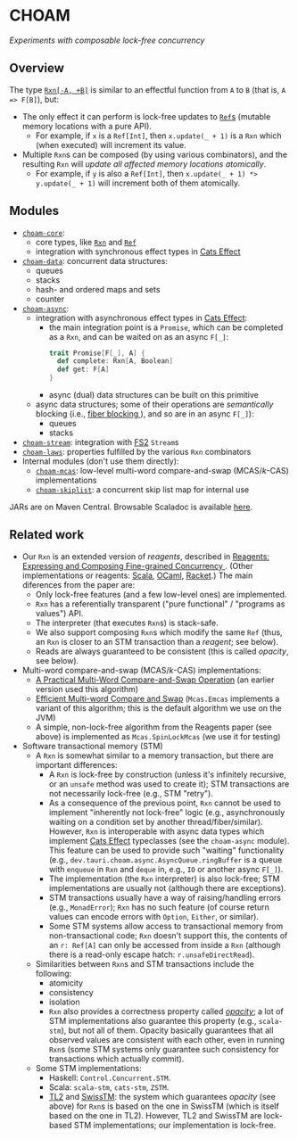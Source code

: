<!--

   SPDX-License-Identifier: Apache-2.0
   Copyright 2016-2023 Daniel Urban and contributors listed in NOTICE.txt

   Licensed under the Apache License, Version 2.0 (the "License");
   you may not use this file except in compliance with the License.
   You may obtain a copy of the License at

       http://www.apache.org/licenses/LICENSE-2.0

   Unless required by applicable law or agreed to in writing, software
   distributed under the License is distributed on an "AS IS" BASIS,
   WITHOUT WARRANTIES OR CONDITIONS OF ANY KIND, either express or implied.
   See the License for the specific language governing permissions and
   limitations under the License.

--->

# CHOAM

*Experiments with composable lock-free concurrency*

## Overview

The type [`Rxn[-A, +B]`](core/shared/src/main/scala/dev/tauri/choam/core/Rxn.scala)
is similar to an effectful function from `A` to `B` (that is, `A => F[B]`), but:

- The only effect it can perform is lock-free updates to
  [`Ref`s](core/shared/src/main/scala/dev/tauri/choam/refs/Ref.scala)
  (mutable memory locations with a pure API).
  - For example, if `x` is a `Ref[Int]`, then `x.update(_ + 1)` is a `Rxn` which
    (when executed) will increment its value.
- Multiple `Rxn`s can be composed (by using various combinators),
  and the resulting `Rxn` will *update all affected memory locations atomically*.
  - For example, if `y` is also a `Ref[Int]`, then `x.update(_ + 1) *> y.update(_ + 1)`
    will increment both of them atomically.

## Modules

- [`choam-core`](core/shared/src/main/scala/dev/tauri/choam/):
  - core types, like
    [`Rxn`](core/shared/src/main/scala/dev/tauri/choam/core/Rxn.scala) and
    [`Ref`](core/shared/src/main/scala/dev/tauri/choam/refs/Ref.scala)
  - integration with synchronous effect types in
    [Cats Effect](https://github.com/typelevel/cats-effect)
- [`choam-data`](data/shared/src/main/scala/dev/tauri/choam/data/):
  concurrent data structures:
  - queues
  - stacks
  - hash- and ordered maps and sets
  - counter
- [`choam-async`](async/shared/src/main/scala/dev/tauri/choam/async/):
  - integration with asynchronous effect types in
    [Cats Effect](https://github.com/typelevel/cats-effect):
    - the main integration point is a `Promise`, which can be
      completed as a `Rxn`, and can be waited on as an async `F[_]`:
      ```scala
      trait Promise[F[_], A] {
        def complete: Rxn[A, Boolean]
        def get: F[A]
      }
      ```
    - async (dual) data structures can be built on this primitive
  - async data structures; some of their operations are
    *semantically* blocking (i.e., [fiber blocking
    ](https://typelevel.org/cats-effect/docs/thread-model#fiber-blocking-previously-semantic-blocking)),
    and so are in an async `F[_]`):
    - queues
    - stacks
- [`choam-stream`](stream/shared/src/main/scala/dev/tauri/choam/stream/):
  integration with [FS2](https://github.com/typelevel/fs2) `Stream`s
- [`choam-laws`](laws/shared/src/main/scala/dev/tauri/choam/laws/):
  properties fulfilled by the various `Rxn` combinators
- Internal modules (don't use them directly):
  - [`choam-mcas`](mcas/shared/src/main/scala/dev/tauri/choam/mcas/):
    low-level multi-word compare-and-swap (MCAS/*k*-CAS) implementations
  - [`choam-skiplist`](skiplist/jvm/src/main/scala/dev/tauri/choam/skiplist/):
    a concurrent skip list map for internal use

JARs are on Maven Central. Browsable Scaladoc is available [here](
https://www.javadoc.io/doc/dev.tauri/choam-docs_2.13/latest/index.html).

## Related work

- Our `Rxn` is an extended version of *reagents*, described in
  [Reagents: Expressing and Composing Fine-grained Concurrency
  ](https://web.archive.org/web/20220214132428/https://www.ccis.northeastern.edu/home/turon/reagents.pdf). (Other implementations or reagents:
  [Scala](https://github.com/aturon/ChemistrySet),
  [OCaml](https://github.com/ocamllabs/reagents),
  [Racket](https://github.com/aturon/Caper).)
  The main diferences from the paper are:
  - Only lock-free features (and a few low-level ones) are implemented.
  - `Rxn` has a referentially transparent ("pure functional" / "programs as values") API.
  - The interpreter (that executes `Rxn`s) is stack-safe.
  - We also support composing `Rxn`s which modify the same `Ref`
    (thus, an `Rxn` is closer to an STM transaction than a *reagent*;
    see below).
  - Reads are always guaranteed to be consistent (this is called *opacity*, see below).
- Multi-word compare-and-swap (MCAS/*k*-CAS) implementations:
  - [A Practical Multi-Word Compare-and-Swap Operation](https://web.archive.org/web/20220121034605/https://www.cl.cam.ac.uk/research/srg/netos/papers/2002-casn.pdf)
    (an earlier version used this algorithm)
  - [Efficient Multi-word Compare and Swap](https://web.archive.org/web/20220215225848/https://arxiv.org/pdf/2008.02527.pdf)
    (`Mcas.Emcas` implements a variant of this algorithm; this is the default algorithm we use on the JVM)
  - A simple, non-lock-free algorithm from the Reagents paper (see above) is implemented as
    `Mcas.SpinLockMcas` (we use it for testing)
- Software transactional memory (STM)
  - A `Rxn` is somewhat similar to a memory transaction, but there are
    important differences:
    - A `Rxn` is lock-free by construction (unless it's infinitely recursive, or an
      `unsafe` method was used to create it); STM transactions are not necessarily
      lock-free (e.g., STM "retry").
    - As a consequence of the previous point, `Rxn` cannot be used to implement
      "inherently not lock-free" logic (e.g., asynchronously waiting on a
      condition set by another thread/fiber/similar). However, `Rxn` is
      interoperable with async data types which implement
      [Cats Effect](https://github.com/typelevel/cats-effect) typeclasses
      (see the ``choam-async`` module). This feature can be used to provide such
      "waiting" functionality (e.g., `dev.tauri.choam.async.AsyncQueue.ringBuffer`
      is a queue with `enqueue` in `Rxn` and `deque` in, e.g., `IO` or another async `F[_]`).
    - The implementation (the `Rxn` interpreter) is also lock-free; STM implementations
      are usually not (although there are exceptions).
    - STM transactions usually have a way of raising/handling errors
      (e.g., `MonadError`); `Rxn` has no such feature (of course return
      values can encode errors with `Option`, `Either`, or similar).
    - Some STM systems allow access to transactional memory from
      non-transactional code; `Rxn` doesn't support this, the contents of an
      `r: Ref[A]` can only be accessed from inside a `Rxn` (although there is a
      read-only escape hatch: `r.unsafeDirectRead`).
  - Similarities between `Rxn`s and STM transactions include the following:
    - atomicity
    - consistency
    - isolation
    - `Rxn` also provides a correctness property called
      [*opacity*](https://web.archive.org/web/20200918092715/https://nbronson.github.io/scala-stm/semantics.html#opacity);
      a lot of STM implementations also guarantee this property (e.g., `scala-stm`),
      but not all of them. Opacity basically guarantees that all observed values
      are consistent with each other, even in running `Rxn`s (some STM systems only
      guarantee such consistency for transactions which actually commit).
  - Some STM implementations:
    - Haskell: `Control.Concurrent.STM`.
    - Scala: `scala-stm`, `cats-stm`, `ZSTM`.
    - [TL2](https://web.archive.org/web/20220205171142/https://citeseerx.ist.psu.edu/viewdoc/download?doi=10.1.1.90.811&rep=rep1&type=pdf)
      and [SwissTM](https://web.archive.org/web/20220215230304/https://www.researchgate.net/profile/Aleksandar-Dragojevic/publication/37470225_Stretching_Transactional_Memory/links/0912f50d430e2cf991000000/Stretching-Transactional-Memory.pdf):
      the system which guarantees *opacity* (see above) for `Rxn`s is based on
      the one in SwissTM (which is itself based on the one in TL2). However, TL2 and SwissTM
      are lock-based STM implementations; our implementation is lock-free.
